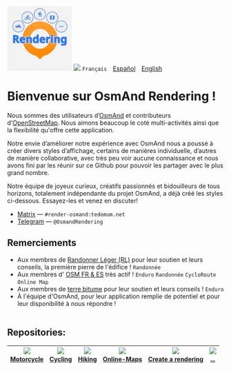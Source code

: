 <img src="https://github.com/OsmAnd-Rendering/.github/blob/main/profile/OsmAnd-Rendering.jpg" width="150" /> <img src="https://github.com/osmandapp/OsmAnd-iOS/blob/master/Resources/Icons/ic_custom_map_languge%403x.png" width="10" /> `Français`&emsp;[Español](https://github.com/OsmAnd-Rendering/.github/blob/main/profile/README_ES.md)&emsp;[English](https://github.com/OsmAnd-Rendering/.github/blob/main/profile/README_EN.md)<br>


# Bienvenue sur OsmAnd Rendering ! 



Nous sommes des utilisateurs d’[OsmAnd](https://osmand.net/) et contributeurs d'[OpenStreetMap](https://www.openstreetmap.org/). Nous aimons beaucoup le coté multi-activités ainsi que la flexibilité qu'offre cette application.

Notre envie d’améliorer notre expérience avec OsmAnd nous a poussé à créer divers styles d’affichage, certains de manières individuelle, d’autres de manière collaborative, avec très peu voir aucune connaissance et nous avons fini par les réunir sur ce Github pour pouvoir les partager avec le plus grand nombre.

Notre équipe de joyeux curieux, créatifs passionnés et bidouilleurs de tous horizons, totalement indépendante du projet OsmAnd, a déjà créé les styles ci-dessous.
Essayez-les et venez en discuter!

- [Matrix](https://matrix.to/#/#render-osmand:tedomum.net) — `#render-osmand:tedomum.net`
- [Telegram](https://t.me/OsmandRendering) — `@OsmandRendering`


## Remerciements
- Aux membres de [Randonner Léger (RL)](https://www.randonner-leger.org/) pour leur soutien et leurs conseils, la première pierre de l'édifice ! `Randonnée`
- Aux membres d' [OSM FR & ES](https://www.openstreetmap.org/) très actif ! `Enduro` `Randonnée` `CycloRoute` `Online Map`
- Aux membres de [terre bitume](https://www.terre-bitume.org/) pour leur soutien et leurs conseils ! `Enduro`
- À l'équipe d'OsmAnd, pour leur application remplie de potentiel et pour leur disponibilité à nous répondre !
<br><br>

## Repositories:

| [<img src="https://github.com/osmandapp/OsmAnd-iOS/blob/master/Resources/Icons/Profile/ic_action_enduro_motorcycle%403x.png" width="50" >](https://github.com/OsmAnd-Rendering/Motorcycle)<br> [Motorcycle](https://github.com/OsmAnd-Rendering/Motorcycle) | [<img src="https://github.com/osmandapp/OsmAnd-iOS/blob/master/Resources/Icons/Profile/ic_action_bicycle_dark%403x.png" width="50" >](https://github.com/OsmAnd-Rendering/Cycling)<br> [Cycling](https://github.com/OsmAnd-Rendering/Cycling) | [<img src="https://github.com/osmandapp/OsmAnd-iOS/blob/master/Resources/Icons/Profile/ic_action_trekking_dark%403x.png" width="50" >](https://github.com/OsmAnd-Rendering/Hiking)<br> [Hiking](https://github.com/OsmAnd-Rendering/Hiking) | [<img src="https://github.com/osmandapp/OsmAnd-iOS/blob/master/Resources/Icons/ic_custom_map%403x.png" width="50" >](https://github.com/OsmAnd-Rendering/Online-Maps)<br> **[Online-Maps](https://github.com/OsmAnd-Rendering/Online-Maps)** | [<img src="https://github.com/osmandapp/OsmAnd-iOS/blob/master/Resources/Icons/ic_navbar_pencil%403x.png" width="30" >](https://github.com/OsmAnd-Rendering/How-to-create-a-rendering)<br> **[Create a rendering](https://github.com/OsmAnd-Rendering/How-to-create-a-rendering)** | [<img src="https://github.com/osmandapp/OsmAnd-iOS/blob/master/Resources/Icons/ic_navbar_overflow_menu_stroke%403x.png" width="30" >](https://giphy.com/gifs/MwOuiiTfWfWgM)<br> **[...](https://giphy.com/gifs/MwOuiiTfWfWgM)** |
|:---:|:---:|:---:|:---:|:---:|:---:|
